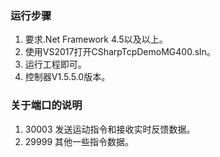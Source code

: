 
### 运行步骤
1. 要求.Net Framework 4.5以及以上。
2. 使用VS2017打开CSharpTcpDemoMG400.sln。
3. 运行工程即可。
4. 控制器V1.5.5.0版本。

### 关于端口的说明
1. 30003 发送运动指令和接收实时反馈数据。
2. 29999 其他一些指令数据。